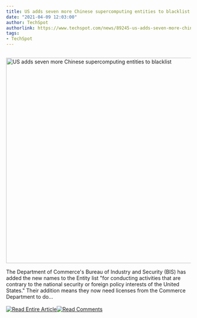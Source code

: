 ```yaml
---
title: US adds seven more Chinese supercomputing entities to blacklist
date: "2021-04-09 12:03:00"
author: TechSpot
authorlink: https://www.techspot.com/news/89245-us-adds-seven-more-chinese-supercomputing-entities-blacklist.html
tags:
- TechSpot
---
```

<a href="https://www.techspot.com/news/89245-us-adds-seven-more-chinese-supercomputing-entities-blacklist.html" target="_blank"><img src="https://static.techspot.com/images2/news/ts3_thumbs/2021/04/2021-04-09-ts3_thumbs-5ed.jpg" width="800" height="560" style="padding: 15px 0" title="US adds seven more Chinese supercomputing entities to blacklist" /></a><br />The Department of Commerce's Bureau of Industry and Security (BIS) has added the new names to the Entity list "for conducting activities that are contrary to the national security or foreign policy interests of the United States." Their addition means they now need licenses from the Commerce Department to do...<br /><br /><a href="https://www.techspot.com/news/89245-us-adds-seven-more-chinese-supercomputing-entities-blacklist.html"><img src="https://static.techspot.com/images/rss/rss_buttons_01.png" border="0" alt="Read Entire Article" /></a><a href="https://www.techspot.com/news/89245-us-adds-seven-more-chinese-supercomputing-entities-blacklist.html#comments"><img src="https://static.techspot.com/images/rss/rss_buttons_02.png" border="0" alt="Read Comments" /></a><br /><br />